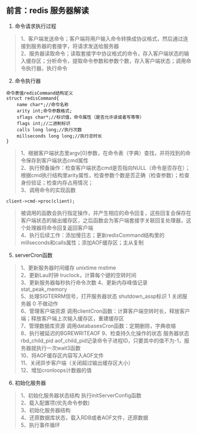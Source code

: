 ## 前言：redis 服务器解读
1. 命令请求执行过程
>1、客户端发送命令；客户端将用户输入命令转换成协议格式，然后通过连接到服务器的套接字，将请求发送给服务器  
>2、服务器读取命令；读取套接字中协议格式的命令，存入客户端状态的输入缓存区；分析命令，提取命令参数和参数个数，存入客户端状态；调用命令执行器，执行命令  
2. 命令执行器
```
命令表值redisCommand结构定义
struct redisCommand{
    name char*;//命令名称
    arity int;命令参数格式;
    sflags char*;//标识值，命令属性（是否允许读或者写等等）
    flags int;//二进制标识
    calls long long;//执行次数
    millseconds long long;//执行总时长
}
```
>1、根据客户端状态里argv[0]参数，在命令表（字典）查找，并将找到的命令保存到客户端状态cmd属性  
>2、执行预备操作：检查客户端状态cmd是否指向NULL（命令是否存在）；根据cmd执行结构里arity属性，检查参数个数是否正确（检查参数）；检查身份验证；检查内存占用情况；  
>3、调用命令的实现函数
```
client->cmd->proc(client);
```
>被调用的函数会执行指定操作，并产生相应的命令回复，这些回复会保存在客户端状态的输出缓存区，之后函数会为客户端套接字关联回复处理器，这个处理器将命令回复返回客户端  
>4、执行后续工作：添加慢日志；更新redisCommand结构里的millseconds和calls属性；添加AOF缓存区；主从复制  
5. serverCron函数
> 1、更新服务器时间缓存  unixtime mstime  
> 2、更新Lau时钟  lruclock，计算每个键的空转时间  
> 3、更新服务器每秒执行命令次数 
> 4、更新内存峰值记录 stat_peak_memory  
> 5、处理SIGTERRM信号，打开服务器状态 shutdown_assp标识  1 关闭服务器 0 不做动作  
> 6、管理客户端资源 调用clientCron函数：计算客户端空转时长，释放客户端；释放客户端上次输入缓存区，重建缓存区  
> 7、管理数据库资源 调用databasesCron函数：定期删除，字典收缩  
> 8、执行被延迟的BGREWRITEAOF 
> 9、检查持久化操作的状态  服务器状态 rbd_child_pid aof_child_pid记录命令子进程ID，只要其中的值不为-1，服务器就执行一次wait3函数  
> 10、将AOF缓存区内容写入AOF文件  
> 11、关闭异步客户端（关闭超过输出缓存区大小）  
> 12、增加cronloops计数器的值  
6. 初始化服务器
>1、初始化服务器状态结构 执行initServerConfig函数  
>2、载入配置项(优先命令参数)  
>3、初始化服务器结构  
>4、还原数据库状态，载入RDB或者AOF文件，还原数据  
>5、执行事件循环
